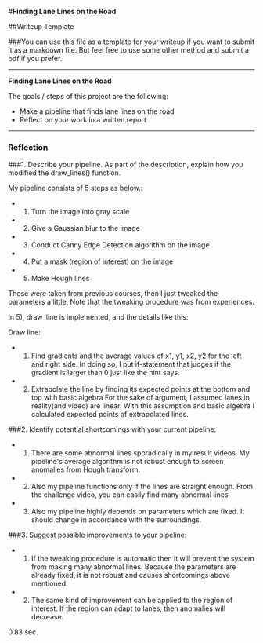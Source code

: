 #**Finding Lane Lines on the Road**  
 
##Writeup Template 
 
###You can use this file as a template for your writeup if you want to submit it as a markdown file. But feel free to use some other method and submit a pdf if you prefer. 
 
--- 
 
**Finding Lane Lines on the Road** 
 
The goals / steps of this project are the following: 
* Make a pipeline that finds lane lines on the road 
* Reflect on your work in a written report 
 
--- 
 
### Reflection 
 
###1. Describe your pipeline. As part of the description, explain how you modified the draw_lines() function. 
 
My pipeline consists of 5 steps as below.: 
* 1) Turn the image into gray scale 
* 2) Give a Gaussian blur to the image 
* 3) Conduct Canny Edge Detection algorithm on the image 
* 4) Put a mask (region of interest) on the image 
* 5) Make Hough lines  
 
Those were taken from previous courses, then I just tweaked the parameters a little. 
Note that the tweaking procedure was from experiences. 
 
In 5), draw_line is implemented, and the details like this: 
 
Draw line: 
* 1) Find gradients and the average values of x1, y1, x2, y2 for the left and right side. 
In doing so, I put if-statement that judges if the gradient is larger than 0 just like the hint says. 
* 2) Extrapolate the line by finding its expected points at the bottom and top with basic algebra 
For the sake of argument, I assumed lanes in reality(and video) are linear. 
With this assumption and basic algebra I calculated expected points of extrapolated lines. 
 
###2. Identify potential shortcomings with your current pipeline: 
* 1) There are some abnormal lines sporadically in my result videos. My pipeline's average algorithm is not robust enough to screen anomalies from Hough transform. 
* 2) Also my pipeline functions only if the lines are straight enough. From the challenge video, you can easily find many abnormal lines. 
* 3) Also my pipeline highly depends on parameters which are fixed. It should change in accordance with the surroundings. 
 
 
###3. Suggest possible improvements to your pipeline: 
* 1) If the tweaking procedure is automatic then it will prevent the system from making many abnormal lines. Because the parameters are already fixed, it is not robust and causes shortcomings above mentioned. 
* 2) The same kind of improvement can be applied to the region of interest. If the region can adapt to lanes, then anomalies will decrease. 
 
0.83 sec.

